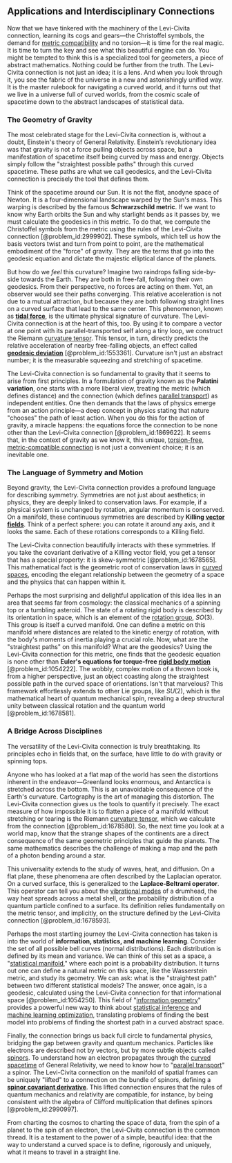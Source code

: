 ## Applications and Interdisciplinary Connections

Now that we have tinkered with the machinery of the Levi-Civita connection, learning its cogs and gears—the Christoffel symbols, the demand for [metric compatibility](@article_id:265416) and no torsion—it is time for the real magic. It is time to turn the key and see what this beautiful engine can do. You might be tempted to think this is a specialized tool for geometers, a piece of abstract mathematics. Nothing could be further from the truth. The Levi-Civita connection is not just an idea; it is a lens. And when you look through it, you see the fabric of the universe in a new and astonishingly unified way. It is the master rulebook for navigating a curved world, and it turns out that we live in a universe full of curved worlds, from the cosmic scale of spacetime down to the abstract landscapes of statistical data.

### The Geometry of Gravity

The most celebrated stage for the Levi-Civita connection is, without a doubt, Einstein's theory of General Relativity. Einstein’s revolutionary idea was that gravity is not a force pulling objects across space, but a manifestation of spacetime itself being curved by mass and energy. Objects simply follow the "straightest possible paths" through this curved spacetime. These paths are what we call geodesics, and the Levi-Civita connection is precisely the tool that defines them.

Think of the spacetime around our Sun. It is not the flat, anodyne space of Newton. It is a four-dimensional landscape warped by the Sun's mass. This warping is described by the famous **Schwarzschild metric**. If we want to know why Earth orbits the Sun and why starlight bends as it passes by, we must calculate the geodesics in this metric. To do that, we compute the Christoffel symbols from the metric using the rules of the Levi-Civita connection [@problem_id:2999902]. These symbols, which tell us how the basis vectors twist and turn from point to point, are the mathematical embodiment of the "force" of gravity. They are the terms that go into the geodesic equation and dictate the majestic elliptical dance of the planets.

But how do we *feel* this curvature? Imagine two raindrops falling side-by-side towards the Earth. They are both in free-fall, following their own geodesics. From their perspective, no forces are acting on them. Yet, an observer would see their paths converging. This relative acceleration is not due to a mutual attraction, but because they are both following straight lines on a curved surface that lead to the same center. This phenomenon, known as **[tidal force](@article_id:195896)**, is the ultimate physical signature of curvature. The Levi-Civita connection is at the heart of this, too. By using it to compare a vector at one point with its parallel-transported self along a tiny loop, we construct the Riemann [curvature tensor](@article_id:180889). This tensor, in turn, directly predicts the relative acceleration of nearby free-falling objects, an effect called **[geodesic deviation](@article_id:159578)** [@problem_id:1553361]. Curvature isn't just an abstract number; it is the measurable squeezing and stretching of spacetime.

The Levi-Civita connection is so fundamental to gravity that it seems to arise from first principles. In a formulation of gravity known as the **Palatini variation**, one starts with a more liberal view, treating the metric (which defines distance) and the connection (which defines [parallel transport](@article_id:160177)) as independent entities. One then demands that the laws of physics emerge from an action principle—a deep concept in physics stating that nature "chooses" the path of least action. When you do this for the action of gravity, a miracle happens: the equations force the connection to be none other than the Levi-Civita connection [@problem_id:1869622]. It seems that, in the context of gravity as we know it, this unique, [torsion-free](@article_id:161170), [metric-compatible connection](@article_id:194044) is not just a convenient choice; it is an inevitable one.

### The Language of Symmetry and Motion

Beyond gravity, the Levi-Civita connection provides a profound language for describing symmetry. Symmetries are not just about aesthetics; in physics, they are deeply linked to conservation laws. For example, if a physical system is unchanged by rotation, angular momentum is conserved. On a manifold, these continuous symmetries are described by **Killing [vector fields](@article_id:160890)**. Think of a perfect sphere: you can rotate it around any axis, and it looks the same. Each of these rotations corresponds to a Killing field.

The Levi-Civita connection beautifully interacts with these symmetries. If you take the covariant derivative of a Killing vector field, you get a tensor that has a special property: it is skew-symmetric [@problem_id:1678565]. This mathematical fact is the geometric root of conservation laws in [curved spaces](@article_id:203841), encoding the elegant relationship between the geometry of a space and the physics that can happen within it.

Perhaps the most surprising and delightful application of this idea lies in an area that seems far from cosmology: the classical mechanics of a spinning top or a tumbling asteroid. The state of a rotating rigid body is described by its orientation in space, which is an element of the [rotation group](@article_id:203918), $SO(3)$. This group is itself a curved manifold. One can define a metric on this manifold where distances are related to the kinetic energy of rotation, with the body's moments of inertia playing a crucial role. Now, what are the "straightest paths" on this manifold? What are the geodesics? Using the Levi-Civita connection for this metric, one finds that the geodesic equation is none other than **Euler's equations for torque-free [rigid body motion](@article_id:144197)** [@problem_id:1054222]. The wobbly, complex motion of a thrown book is, from a higher perspective, just an object coasting along the straightest possible path in the curved space of orientations. Isn't that marvelous? This framework effortlessly extends to other Lie groups, like $SU(2)$, which is the mathematical heart of quantum mechanical spin, revealing a deep structural unity between classical rotation and the quantum world [@problem_id:1678581].

### A Bridge Across Disciplines

The versatility of the Levi-Civita connection is truly breathtaking. Its principles echo in fields that, on the surface, have little to do with gravity or spinning tops.

Anyone who has looked at a flat map of the world has seen the distortions inherent in the endeavor—Greenland looks enormous, and Antarctica is stretched across the bottom. This is an unavoidable consequence of the Earth's curvature. Cartography is the art of managing this distortion. The Levi-Civita connection gives us the tools to quantify it precisely. The exact measure of how impossible it is to flatten a piece of a manifold without stretching or tearing is the Riemann [curvature tensor](@article_id:180889), which we calculate from the connection [@problem_id:1678580]. So, the next time you look at a world map, know that the strange shapes of the continents are a direct consequence of the same geometric principles that guide the planets. The same mathematics describes the challenge of making a map and the path of a photon bending around a star.

This universality extends to the study of waves, heat, and diffusion. On a flat plane, these phenomena are often described by the Laplacian operator. On a curved surface, this is generalized to the **Laplace-Beltrami operator**. This operator can tell you about the [vibrational modes](@article_id:137394) of a drumhead, the way heat spreads across a metal shell, or the probability distribution of a quantum particle confined to a surface. Its definition relies fundamentally on the metric tensor, and implicitly, on the structure defined by the Levi-Civita connection [@problem_id:1678593].

Perhaps the most startling journey the Levi-Civita connection has taken is into the world of **information, statistics, and machine learning**. Consider the set of all possible bell curves (normal distributions). Each distribution is defined by its mean and variance. We can think of this set as a space, a "[statistical manifold](@article_id:265572)," where each point is a probability distribution. It turns out one can define a natural metric on this space, like the Wasserstein metric, and study its geometry. We can ask: what is the "straightest path" between two different statistical models? The answer, once again, is a geodesic, calculated using the Levi-Civita connection for that informational space [@problem_id:1054250]. This field of "[information geometry](@article_id:140689)" provides a powerful new way to think about [statistical inference](@article_id:172253) and [machine learning optimization](@article_id:169263), translating problems of finding the best model into problems of finding the shortest path in a curved abstract space.

Finally, the connection brings us back full circle to fundamental physics, bridging the gap between gravity and quantum mechanics. Particles like electrons are described not by vectors, but by more subtle objects called [spinors](@article_id:157560). To understand how an electron propagates through the [curved spacetime](@article_id:184444) of General Relativity, we need to know how to "[parallel transport](@article_id:160177)" a spinor. The Levi-Civita connection on the manifold of spatial frames can be uniquely "lifted" to a connection on the bundle of spinors, defining a **[spinor covariant derivative](@article_id:185377)**. This lifted connection ensures that the rules of quantum mechanics and relativity are compatible, for instance, by being consistent with the algebra of Clifford multiplication that defines spinors [@problem_id:2990997].

From charting the cosmos to charting the space of data, from the spin of a planet to the spin of an electron, the Levi-Civita connection is the common thread. It is a testament to the power of a simple, beautiful idea: that the way to understand a curved space is to define, rigorously and uniquely, what it means to travel in a straight line.